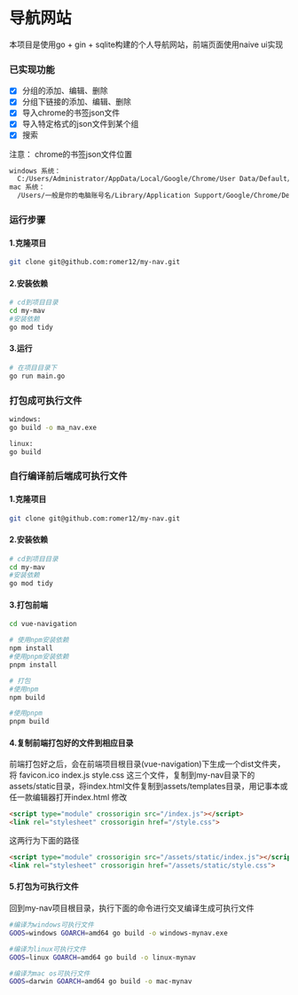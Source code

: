 # 导航网站
本项目是使用go + gin + sqlite构建的个人导航网站，前端页面使用naive ui实现

### 已实现功能
- [x] 分组的添加、编辑、删除
- [x] 分组下链接的添加、编辑、删除
- [x] 导入chrome的书签json文件
- [x] 导入特定格式的json文件到某个组
- [x] 搜索

注意：
chrome的书签json文件位置
```bash
windows 系统：
  C:/Users/Administrator/AppData/Local/Google/Chrome/User Data/Default/Bookmarks
mac 系统：
  /Users/一般是你的电脑账号名/Library/Application Support/Google/Chrome/Default/Bookmarks
```

### 运行步骤
#### 1.克隆项目
```bash
git clone git@github.com:romer12/my-nav.git
```

#### 2.安装依赖
```bash
# cd到项目目录
cd my-mav
#安装依赖
go mod tidy
```

#### 3.运行
```bash
# 在项目目录下
go run main.go
```

### 打包成可执行文件
```bash
windows:
go build -o ma_nav.exe

linux:
go build
```

### 自行编译前后端成可执行文件
#### 1.克隆项目
```bash
git clone git@github.com:romer12/my-nav.git
```

#### 2.安装依赖
```bash
# cd到项目目录
cd my-mav
#安装依赖
go mod tidy
```

#### 3.打包前端
```bash
cd vue-navigation
```
```bash
# 使用npm安装依赖
npm install
#使用pnpm安装依赖
pnpm install
```
```bash
# 打包
#使用npm
npm build

#使用pnpm
pnpm build
```

#### 4.复制前端打包好的文件到相应目录
前端打包好之后，会在前端项目根目录(vue-navigation)下生成一个dist文件夹，将
favicon.ico
index.js
style.css
这三个文件，复制到my-nav目录下的assets/static目录，将index.html文件复制到assets/templates目录，用记事本或任一款编辑器打开index.html
修改
```html
<script type="module" crossorigin src="/index.js"></script>
<link rel="stylesheet" crossorigin href="/style.css">
```
这两行为下面的路径
```html
<script type="module" crossorigin src="/assets/static/index.js"></script>
<link rel="stylesheet" crossorigin href="/assets/static/style.css">
```

#### 5.打包为可执行文件
回到my-nav项目根目录，执行下面的命令进行交叉编译生成可执行文件
```bash
#编译为windows可执行文件
GOOS=windows GOARCH=amd64 go build -o windows-mynav.exe

#编译为linux可执行文件
GOOS=linux GOARCH=amd64 go build -o linux-mynav

#编译为mac os可执行文件
GOOS=darwin GOARCH=amd64 go build -o mac-mynav

```